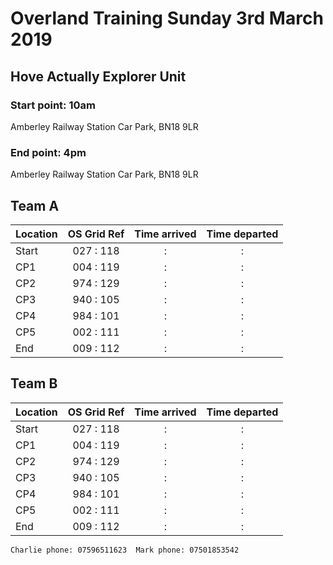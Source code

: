 # Overland Training Sunday 3rd March 2019
## Hove Actually Explorer Unit

### Start point: 10am
Amberley Railway Station Car Park,
BN18 9LR

### End point: 4pm
Amberley Railway Station Car Park,
BN18 9LR

## Team A
 
| Location  | OS Grid Ref | Time arrived | Time departed |
| :-------- | :----------:| :----------: | :-----------: |
| Start     | 	027 : 118 |		: 		 |      :		 | 
| CP1 	    | 	004	: 119 |		:		 |      :		 | 
| CP2 	    | 	974	: 129 |		:		 |      :		 | 
| CP3       | 	940	: 105 |		:		 |      :		 | 
| CP4       | 	984	: 101 |		:		 |      :		 | 
| CP5       | 	002	: 111 |		:		 |      :		 | 
| End       | 	009	: 112 |		:		 |      :		 | 
  
  
## Team B
 
| Location  | OS Grid Ref | Time arrived | Time departed |
| :-------- | :----------:| :----------: | :-----------: |
| Start     | 	027 : 118 |		: 		 |      :		 | 
| CP1 	    | 	004	: 119 |		:		 |      :		 | 
| CP2 	    | 	974	: 129 |		:		 |      :		 | 
| CP3       | 	940	: 105 |		:		 |      :		 | 
| CP4       | 	984	: 101 |		:		 |      :		 | 
| CP5       | 	002	: 111 |		:		 |      :		 | 
| End       | 	009	: 112 |		:		 |      :		 | 

	Charlie phone: 07596511623  Mark phone: 07501853542

